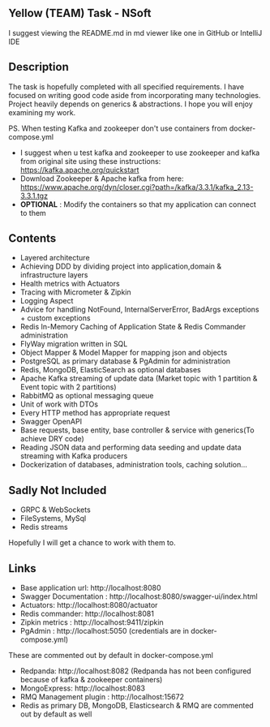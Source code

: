 ##  Yellow (TEAM) Task - NSoft 
<p>I suggest viewing the README.md in md viewer like one in GitHub or IntelliJ IDE</p>

## Description

The task is hopefully completed with all specified requirements. I have focused on writing good
code aside from incorporating many technologies. Project heavily depends on generics &
abstractions. I hope you will enjoy examining my work.

PS. When testing Kafka and zookeeper don't use containers from docker-compose.yml 
- I suggest when u test kafka and zookeeper to use zookeeper and kafka from original site using these instructions: https://kafka.apache.org/quickstart
- Download Zookeeper & Apache kafka from here: https://www.apache.org/dyn/closer.cgi?path=/kafka/3.3.1/kafka_2.13-3.3.1.tgz
- <b> OPTIONAL</b> : Modify the containers so that my application can connect to them 

## Contents
- Layered architecture
- Achieving DDD by dividing project into application,domain & infrastructure layers
- Health metrics with Actuators
- Tracing with Micrometer & Zipkin
- Logging Aspect
- Advice for handling NotFound, InternalServerError, BadArgs exceptions + custom exceptions
- Redis In-Memory Caching of Application State & Redis Commander administration
- FlyWay migration written in SQL
- Object Mapper & Model Mapper for mapping json and objects
- PostgreSQL as primary database & PgAdmin for administration
- Redis, MongoDB, ElasticSearch as optional databases
- Apache Kafka streaming of update data (Market topic with 1 partition & Event topic with 2 partitions)
- RabbitMQ as optional messaging queue 
- Unit of work with DTOs
- Every HTTP method has appropriate request
- Swagger OpenAPI
- Base requests, base entity, base controller & service with generics(To achieve DRY code)
- Reading JSON data and performing data seeding and update data streaming with Kafka producers
- Dockerization of databases, administration tools, caching solution...

## Sadly Not Included

- GRPC & WebSockets 
- FileSystems, MySql
- Redis streams

Hopefully I will get a chance to work with them to.

## Links

- Base application url: http://localhost:8080
- Swagger Documentation : http://localhost:8080/swagger-ui/index.html
- Actuators: http://localhost:8080/actuator
- Redis commander: http://localhost:8081
- Zipkin metrics : http://localhost:9411/zipkin
- PgAdmin : http://localhost:5050 (credentials are in docker-compose.yml)

These are commented out by default in docker-compose.yml
- Redpanda: http://localhost:8082 (Redpanda has not been configured because of kafka & zookeeper containers)
- MongoExpress: http://localhost:8083 
- RMQ Management plugin : http://localhost:15672 
- Redis as primary DB, MongoDB, Elasticsearch & RMQ are commented out by default as well
